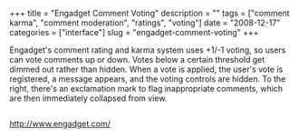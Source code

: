+++
title = "Engadget Comment Voting"
description = ""
tags = ["comment karma", "comment moderation", "ratings", "voting"]
date = "2008-12-17"
categories = ["interface"]
slug = "engadget-comment-voting"
+++


<p>Engadget's comment rating and karma system uses +1/-1 voting, so users can vote comments up or down. Votes below a certain threshold get dimmed out rather than hidden. When a vote is applied, the user's vote is registered, a message appears, and the voting controls are hidden. To the right, there's an exclamation mark to flag inappropriate comments, which are then immediately collapsed from view.</p>
<div id="screens-full" class="clear"><div class="fullimg clear"><a href="//media.konigi.com/interface/engadget-voting-1.png" class="group" rel="group" title="1. "><img src="//media.konigi.com/interface/engadget-voting-1.png" alt="" class="img-responsive"></a></div></div>        
<p><a href="http://www.engadget.com/">http://www.engadget.com/</a></p>

